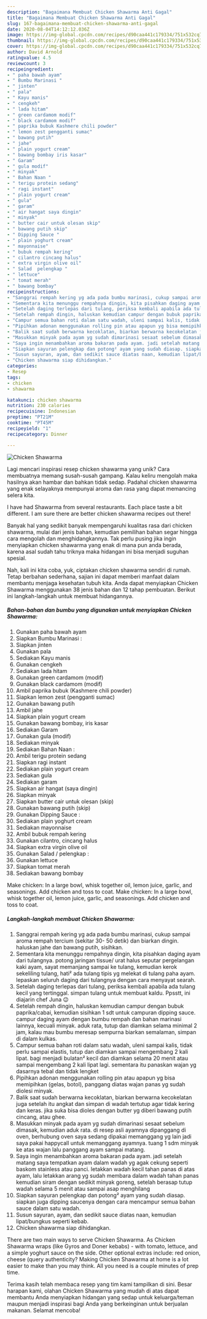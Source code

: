 ```yaml
---
description: "Bagaimana Membuat Chicken Shawarma Anti Gagal"
title: "Bagaimana Membuat Chicken Shawarma Anti Gagal"
slug: 167-bagaimana-membuat-chicken-shawarma-anti-gagal
date: 2020-08-04T14:12:12.036Z
image: https://img-global.cpcdn.com/recipes/d90caa441c179334/751x532cq70/chicken-shawarma-foto-resep-utama.jpg
thumbnail: https://img-global.cpcdn.com/recipes/d90caa441c179334/751x532cq70/chicken-shawarma-foto-resep-utama.jpg
cover: https://img-global.cpcdn.com/recipes/d90caa441c179334/751x532cq70/chicken-shawarma-foto-resep-utama.jpg
author: David Arnold
ratingvalue: 4.5
reviewcount: 3
recipeingredient:
- " paha bawah ayam"
- " Bumbu Marinasi "
- " jinten"
- " pala"
- " Kayu manis"
- " cengkeh"
- " lada hitam"
- " green cardamom modif"
- " black cardamom modif"
- " paprika bubuk Kashmere chili powder"
- " lemon zest pengganti sumac"
- " bawang putih"
- " jahe"
- " plain yogurt cream"
- " bawang bombay iris kasar"
- " Garam"
- " gula modif"
- " minyak"
- " Bahan Naan "
- " terigu protein sedang"
- " ragi instant"
- " plain yogurt cream"
- " gula"
- " garam"
- " air hangat saya dingin"
- " minyak"
- " butter cair untuk olesan skip"
- " bawang putih skip"
- " Dipping Sauce "
- " plain yoghurt cream"
- " mayonnaise"
- " bubuk rempah kering"
- " cilantro cincang halus"
- " extra virgin olive oil"
- " Salad  pelengkap "
- " lettuce"
- " tomat merah"
- " bawang bombay"
recipeinstructions:
- "Sanggrai rempah kering yg ada pada bumbu marinasi, cukup sampai aroma rempah tercium (sekitar 30- 50 detik) dan biarkan dingin. haluskan jahe dan bawang putih, sisihkan."
- "Sementara kita menunggu rempahnya dingin, kita pisahkan daging ayam dari tulangnya. potong jaringan tissue/ urat halus seputar pergelangan kaki ayam, sayat memanjang sampai ke tulang, kemudian kerok sekeliling tulang, hati² ada tulang tipis yg melekat di tulang paha ayam. lepaskan seluruh daging dari tulangnya dengan cara menyayat searah."
- "Setelah daging terlepas dari tulang, periksa kembali apabila ada tulang kecil yang tertinggal. simpan tulang untuk membuat kaldu. Ppsstt, ini diajarin chef Juna 😉"
- "Setelah rempah dingin, haluskan kemudian campur dengan bubuk paprika/cabai, kemudian sisihkan 1 sdt untuk campuran dipping sauce. campur daging ayam dengan bumbu rempah dan bahan marinasi lainnya, kecuali minyak. aduk rata, tutup dan diamkan selama minimal 2 jam, kalau mau bumbu meresap sempurna biarkan semalaman, simpan di dalam kulkas."
- "Campur semua bahan roti dalam satu wadah, uleni sampai kalis, tidak perlu sampai elastis, tutup dan diamkan sampai mengembang 2 kali lipat. bagi menjadi bulatan² kecil dan diamkan selama 20 menit atau sampai mengembang 2 kali lipat lagi. sementara itu panaskan wajan yg dasarnya tebal dan tidak lengket"
- "Pipihkan adonan menggunakan rolling pin atau apapun yg bisa memipihkan (gelas, botol), panggang diatas wajan panas yg sudah diolesi minyak."
- "Balik saat sudah berwarna kecoklatan, biarkan berwarna kecokelatan juga setelah itu angkat dan simpan di wadah tertutup agar tidak kering dan keras. jika suka bisa dioles dengan butter yg diberi bawang putih cincang, atau ghee."
- "Masukkan minyak pada ayam yg sudah dimarinasi sesaat sebelum dimasak, kemudian aduk rata. di resep asli ayamnya dipanggang di oven, berhubung oven saya sedang dipakai memanggang yg lain jadi saya pakai happycall untuk memanggang ayamnya. tuang 1 sdm minyak ke atas wajan lalu panggang ayam sampai matang."
- "Saya ingin menambahkan aroma bakaran pada ayam. jadi setelah matang saya tempatkan ayam dalam wadah yg agak cekung seperti baskom stainless atau panci. letakkan wadah kecil tahan panas di atas ayam, lalu letakkan arang yg sudah membara dalam wadah tahan panas kemudian siram dengan sedikit minyak goreng, setelah berasap tutup wadah selama 5 menit atau sampai asap menghilang"
- "Siapkan sayuran pelengkap dan potong² ayam yang sudah diasap. siapkan juga dipping saucenya dengan cara mencampur semua bahan sauce dalam satu wadah."
- "Susun sayuran, ayam, dan sedikit sauce diatas naan, kemudian lipat/bungkus seperti kebab."
- "Chicken shawarma siap dihidangkan."
categories:
- Resep
tags:
- chicken
- shawarma

katakunci: chicken shawarma 
nutrition: 230 calories
recipecuisine: Indonesian
preptime: "PT21M"
cooktime: "PT45M"
recipeyield: "1"
recipecategory: Dinner

---
```



![Chicken Shawarma](https://img-global.cpcdn.com/recipes/d90caa441c179334/751x532cq70/chicken-shawarma-foto-resep-utama.jpg)

Lagi mencari inspirasi resep chicken shawarma yang unik? Cara membuatnya memang susah-susah gampang. Kalau keliru mengolah maka hasilnya akan hambar dan bahkan tidak sedap. Padahal chicken shawarma yang enak selayaknya mempunyai aroma dan rasa yang dapat memancing selera kita.

I have had Shawarma from several restaurants. Each place taste a bit different. I am sure there are better chicken shawarma recipes out there!

Banyak hal yang sedikit banyak mempengaruhi kualitas rasa dari chicken shawarma, mulai dari jenis bahan, kemudian pemilihan bahan segar hingga cara mengolah dan menghidangkannya. Tak perlu pusing jika ingin menyiapkan chicken shawarma yang enak di mana pun anda berada, karena asal sudah tahu triknya maka hidangan ini bisa menjadi suguhan spesial.


Nah, kali ini kita coba, yuk, ciptakan chicken shawarma sendiri di rumah. Tetap berbahan sederhana, sajian ini dapat memberi manfaat dalam membantu menjaga kesehatan tubuh kita. Anda dapat menyiapkan Chicken Shawarma menggunakan 38 jenis bahan dan 12 tahap pembuatan. Berikut ini langkah-langkah untuk membuat hidangannya.

<!--inarticleads1-->

##### Bahan-bahan dan bumbu yang digunakan untuk menyiapkan Chicken Shawarma:

1. Gunakan  paha bawah ayam
1. Siapkan  Bumbu Marinasi :
1. Siapkan  jinten
1. Gunakan  pala
1. Sediakan  Kayu manis
1. Gunakan  cengkeh
1. Sediakan  lada hitam
1. Gunakan  green cardamom (modif)
1. Gunakan  black cardamom (modif)
1. Ambil  paprika bubuk (Kashmere chili powder)
1. Siapkan  lemon zest (pengganti sumac)
1. Gunakan  bawang putih
1. Ambil  jahe
1. Siapkan  plain yogurt cream
1. Gunakan  bawang bombay, iris kasar
1. Sediakan  Garam
1. Gunakan  gula (modif)
1. Sediakan  minyak
1. Sediakan  Bahan Naan :
1. Ambil  terigu protein sedang
1. Siapkan  ragi instant
1. Sediakan  plain yogurt cream
1. Sediakan  gula
1. Sediakan  garam
1. Siapkan  air hangat (saya dingin)
1. Siapkan  minyak
1. Siapkan  butter cair untuk olesan (skip)
1. Gunakan  bawang putih (skip)
1. Gunakan  Dipping Sauce :
1. Sediakan  plain yoghurt cream
1. Sediakan  mayonnaise
1. Ambil  bubuk rempah kering
1. Gunakan  cilantro, cincang halus
1. Siapkan  extra virgin olive oil
1. Gunakan  Salad / pelengkap :
1. Gunakan  lettuce
1. Siapkan  tomat merah
1. Sediakan  bawang bombay


Make chicken: In a large bowl, whisk together oil, lemon juice, garlic, and seasonings. Add chicken and toss to coat. Make chicken: In a large bowl, whisk together oil, lemon juice, garlic, and seasonings. Add chicken and toss to coat. 

<!--inarticleads2-->

##### Langkah-langkah membuat Chicken Shawarma:

1. Sanggrai rempah kering yg ada pada bumbu marinasi, cukup sampai aroma rempah tercium (sekitar 30- 50 detik) dan biarkan dingin. haluskan jahe dan bawang putih, sisihkan.
1. Sementara kita menunggu rempahnya dingin, kita pisahkan daging ayam dari tulangnya. potong jaringan tissue/ urat halus seputar pergelangan kaki ayam, sayat memanjang sampai ke tulang, kemudian kerok sekeliling tulang, hati² ada tulang tipis yg melekat di tulang paha ayam. lepaskan seluruh daging dari tulangnya dengan cara menyayat searah.
1. Setelah daging terlepas dari tulang, periksa kembali apabila ada tulang kecil yang tertinggal. simpan tulang untuk membuat kaldu. Ppsstt, ini diajarin chef Juna 😉
1. Setelah rempah dingin, haluskan kemudian campur dengan bubuk paprika/cabai, kemudian sisihkan 1 sdt untuk campuran dipping sauce. campur daging ayam dengan bumbu rempah dan bahan marinasi lainnya, kecuali minyak. aduk rata, tutup dan diamkan selama minimal 2 jam, kalau mau bumbu meresap sempurna biarkan semalaman, simpan di dalam kulkas.
1. Campur semua bahan roti dalam satu wadah, uleni sampai kalis, tidak perlu sampai elastis, tutup dan diamkan sampai mengembang 2 kali lipat. bagi menjadi bulatan² kecil dan diamkan selama 20 menit atau sampai mengembang 2 kali lipat lagi. sementara itu panaskan wajan yg dasarnya tebal dan tidak lengket
1. Pipihkan adonan menggunakan rolling pin atau apapun yg bisa memipihkan (gelas, botol), panggang diatas wajan panas yg sudah diolesi minyak.
1. Balik saat sudah berwarna kecoklatan, biarkan berwarna kecokelatan juga setelah itu angkat dan simpan di wadah tertutup agar tidak kering dan keras. jika suka bisa dioles dengan butter yg diberi bawang putih cincang, atau ghee.
1. Masukkan minyak pada ayam yg sudah dimarinasi sesaat sebelum dimasak, kemudian aduk rata. di resep asli ayamnya dipanggang di oven, berhubung oven saya sedang dipakai memanggang yg lain jadi saya pakai happycall untuk memanggang ayamnya. tuang 1 sdm minyak ke atas wajan lalu panggang ayam sampai matang.
1. Saya ingin menambahkan aroma bakaran pada ayam. jadi setelah matang saya tempatkan ayam dalam wadah yg agak cekung seperti baskom stainless atau panci. letakkan wadah kecil tahan panas di atas ayam, lalu letakkan arang yg sudah membara dalam wadah tahan panas kemudian siram dengan sedikit minyak goreng, setelah berasap tutup wadah selama 5 menit atau sampai asap menghilang
1. Siapkan sayuran pelengkap dan potong² ayam yang sudah diasap. siapkan juga dipping saucenya dengan cara mencampur semua bahan sauce dalam satu wadah.
1. Susun sayuran, ayam, dan sedikit sauce diatas naan, kemudian lipat/bungkus seperti kebab.
1. Chicken shawarma siap dihidangkan.


There are two main ways to serve Chicken Shawarma. As Chicken Shawarma wraps (like Gyros and Doner kebabs) - with tomato, lettuce, and a simple yoghurt sauce on the side. Other optional extras include: red onion, cheese (query authenticity? Making Chicken Shawarma at home is a lot easier to make than you may think. All you need is a couple minutes of prep time. 

Terima kasih telah membaca resep yang tim kami tampilkan di sini. Besar harapan kami, olahan Chicken Shawarma yang mudah di atas dapat membantu Anda menyiapkan hidangan yang sedap untuk keluarga/teman maupun menjadi inspirasi bagi Anda yang berkeinginan untuk berjualan makanan. Selamat mencoba!
